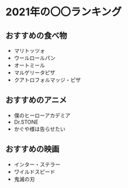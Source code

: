 # 2021年の〇〇ランキング

## おすすめの食べ物

- マリトッツォ 
- ウールロールパン
- オートミール
- マルゲリータピザ
- クアトロフォルマッジ・ピザ

## おすすめのアニメ

- 僕のヒーローアカデミア
- Dr.STONE
- かぐや様は告らせたい

## おすすめの映画

- インター・ステラー
- ワイルドスピード
- 鬼滅の刃